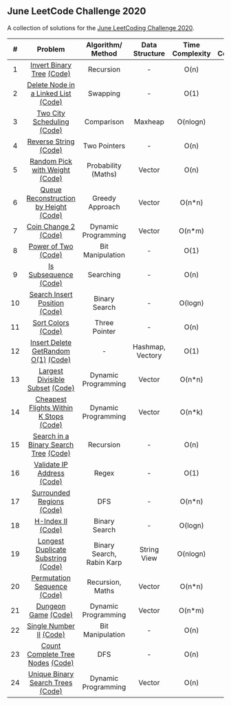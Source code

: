 ## June LeetCode Challenge 2020

A collection of solutions for the [June LeetCoding Challenge 2020](https://leetcode.com/explore/challenge/card/june-leetcoding-challenge/).

| # | Problem | Algorithm/ Method | Data Structure | Time Complexity | Space Complexity |  Difficulty |
|:-:|:-:|:-:|:-:|:-:|:-:|:-:|
| 1 | [Invert Binary Tree](https://leetcode.com/explore/challenge/card/june-leetcoding-challenge/539/week-1-june-1st-june-7th/3347/)  [(Code)](https://github.com/dikshagoyal26/LeetCode-Solutions/blob/master/june-leetcode-challenge/day1_invert_binary_tree.cpp)| Recursion | - | O(n) | O(1) | Easy |
| 2 | [Delete Node in a Linked List](https://leetcode.com/explore/challenge/card/june-leetcoding-challenge/539/week-1-june-1st-june-7th/3348/)  [(Code)](https://github.com/dikshagoyal26/LeetCode-Solutions/blob/master/june-leetcode-challenge/day2_delete_node_in_a_linked_list.cpp)| Swapping | - | O(1) | O(1) | Easy |
| 3 | [Two City Scheduling](https://leetcode.com/explore/challenge/card/june-leetcoding-challenge/539/week-1-june-1st-june-7th/3349/)  [(Code)](https://github.com/dikshagoyal26/LeetCode-Solutions/blob/master/june-leetcode-challenge/day3_two_city_scheduling.cpp)| Comparison | Maxheap | O(nlogn) | O(n) | Easy |
| 4 | [Reverse String](https://leetcode.com/explore/challenge/card/june-leetcoding-challenge/539/week-1-june-1st-june-7th/3350/)  [(Code)](https://github.com/dikshagoyal26/LeetCode-Solutions/blob/master/june-leetcode-challenge/day4_reverse_string.cpp)| Two Pointers | - | O(n) | O(1) | Easy |
| 5 | [Random Pick with Weight](https://leetcode.com/explore/challenge/card/june-leetcoding-challenge/539/week-1-june-1st-june-7th/3351/)  [(Code)](https://github.com/dikshagoyal26/LeetCode-Solutions/blob/master/june-leetcode-challenge/day5_random_pick_with_weight.cpp)| Probability (Maths) | Vector | O(n) | O(n) | Medium |
| 6 | [Queue Reconstruction by Height](https://leetcode.com/explore/challenge/card/june-leetcoding-challenge/539/week-1-june-1st-june-7th/3352/)  [(Code)](https://github.com/dikshagoyal26/LeetCode-Solutions/blob/master/june-leetcode-challenge/day6_queue_reconstruction_by_height.cpp)| Greedy Approach | Vector | O(n*n) | O(n) | Medium |
| 7 | [Coin Change 2](https://leetcode.com/explore/challenge/card/june-leetcoding-challenge/539/week-1-june-1st-june-7th/3353/)  [(Code)](https://github.com/dikshagoyal26/LeetCode-Solutions/blob/master/june-leetcode-challenge/day7_coin_change_2.cpp)| Dynamic Programming | Vector | O(n*m) | O(n) | Medium |
| 8 | [Power of Two](https://leetcode.com/explore/challenge/card/june-leetcoding-challenge/540/week-2-june-8th-june-14th/3354/)  [(Code)](https://github.com/dikshagoyal26/LeetCode-Solutions/blob/master/june-leetcode-challenge/day8_power_of_2.cpp)| Bit Manipulation | - | O(1) | O(1) | Easy |
| 9 | [Is Subsequence](https://leetcode.com/explore/challenge/card/june-leetcoding-challenge/540/week-2-june-8th-june-14th/3355/)  [(Code)](https://github.com/dikshagoyal26/LeetCode-Solutions/blob/master/june-leetcode-challenge/day9_is_subsequence.cpp)| Searching | - | O(n) | O(1) | Easy |
| 10 | [Search Insert Position](https://leetcode.com/explore/challenge/card/june-leetcoding-challenge/540/week-2-june-8th-june-14th/3356/)  [(Code)](https://github.com/dikshagoyal26/LeetCode-Solutions/blob/master/june-leetcode-challenge/day10_search_insert_position.cpp)| Binary Search | - | O(logn) | O(1) | Easy |
| 11 | [Sort Colors](https://leetcode.com/explore/challenge/card/june-leetcoding-challenge/540/week-2-june-8th-june-14th/3357/)  [(Code)](https://github.com/dikshagoyal26/LeetCode-Solutions/blob/master/june-leetcode-challenge/day11_sort_colors.cpp)| Three Pointer | - | O(n) | O(1) | Easy |
| 12 | [Insert Delete GetRandom O(1)](https://leetcode.com/explore/challenge/card/june-leetcoding-challenge/540/week-2-june-8th-june-14th/3358/)  [(Code)](https://github.com/dikshagoyal26/LeetCode-Solutions/blob/master/june-leetcode-challenge/day12_insert_delete_getRandom_O(1).cpp)| - | Hashmap, Vectory | O(1) | O(n) | Medium |
| 13 | [Largest Divisible Subset](https://leetcode.com/explore/challenge/card/june-leetcoding-challenge/540/week-2-june-8th-june-14th/3359/)  [(Code)](https://github.com/dikshagoyal26/LeetCode-Solutions/blob/master/june-leetcode-challenge/day13_largest_divisible_subset.cpp)| Dynamic Programming | Vector | O(n*n) | O(n) | Medium |
| 14 | [Cheapest Flights Within K Stops](https://leetcode.com/explore/challenge/card/june-leetcoding-challenge/540/week-2-june-8th-june-14th/3360/)  [(Code)](https://github.com/dikshagoyal26/LeetCode-Solutions/blob/master/june-leetcode-challenge/day14_cheapest_flights_within_k_stops.cpp)| Dynamic Programming | Vector | O(n*k) | O(n*k) | Medium |
| 15 | [Search in a Binary Search Tree](https://leetcode.com/explore/challenge/card/june-leetcoding-challenge/541/week-3-june-15th-june-21st/3361/)  [(Code)](https://github.com/dikshagoyal26/LeetCode-Solutions/blob/master/june-leetcode-challenge/day15_search_in_binary_search_tree.cpp)| Recursion | - | O(n) | O(1) | Easy |
| 16 | [Validate IP Address](https://leetcode.com/explore/challenge/card/june-leetcoding-challenge/541/week-3-june-15th-june-21st/3362/)  [(Code)](https://github.com/dikshagoyal26/LeetCode-Solutions/blob/master/june-leetcode-challenge/day16_validate_ip_address.cpp)| Regex | - | O(1) | O(1) | Medium |
| 17 | [Surrounded Regions](https://leetcode.com/explore/challenge/card/june-leetcoding-challenge/541/week-3-june-15th-june-21st/3363/)  [(Code)](https://github.com/dikshagoyal26/LeetCode-Solutions/blob/master/june-leetcode-challenge/day17_surrounded_regions.cpp)| DFS | - | O(n*n) | O(1) | Medium |
| 18 | [H-Index II](https://leetcode.com/explore/challenge/card/june-leetcoding-challenge/541/week-3-june-15th-june-21st/3364/)  [(Code)](https://github.com/dikshagoyal26/LeetCode-Solutions/blob/master/june-leetcode-challenge/day18_h_index_II.cpp)| Binary Search | - | O(logn) | O(1) | Medium |
| 19 | [Longest Duplicate Substring](https://leetcode.com/explore/challenge/card/june-leetcoding-challenge/541/week-3-june-15th-june-21st/3365/)  [(Code)](https://github.com/dikshagoyal26/LeetCode-Solutions/blob/master/june-leetcode-challenge/day19_longest_duplicate_substring.cpp)| Binary Search, Rabin Karp | String View | O(nlogn) | O(n) | Hard |
| 20 | [Permutation Sequence](https://leetcode.com/explore/challenge/card/june-leetcoding-challenge/541/week-3-june-15th-june-21st/3366/)  [(Code)](https://github.com/dikshagoyal26/LeetCode-Solutions/blob/master/june-leetcode-challenge/day20_permutation_sequence.cpp)| Recursion, Maths | Vector | O(n*n) | O(n) | Medium |
| 21 | [Dungeon Game](https://leetcode.com/explore/challenge/card/june-leetcoding-challenge/541/week-3-june-15th-june-21st/3367/)  [(Code)](https://github.com/dikshagoyal26/LeetCode-Solutions/blob/master/june-leetcode-challenge/day21_dungeon_game.cpp)| Dynamic Programming | Vector | O(n*m) | O(n*m) | Hard |
| 22 | [Single Number II](https://leetcode.com/explore/challenge/card/june-leetcoding-challenge/542/week-4-june-22nd-june-28th/3368/)  [(Code)](https://github.com/dikshagoyal26/LeetCode-Solutions/blob/master/june-leetcode-challenge/day22_single_number_II.cpp)| Bit Manipulation | - | O(n) | O(1) | Medium |
| 23 | [Count Complete Tree Nodes](https://leetcode.com/explore/challenge/card/june-leetcoding-challenge/542/week-4-june-22nd-june-28th/3369/)  [(Code)](https://github.com/dikshagoyal26/LeetCode-Solutions/blob/master/june-leetcode-challenge/day23_count_complete_tree_nodes.cpp)| DFS | - | O(n) | O(1) | Easy |
| 24 | [Unique Binary Search Trees](https://leetcode.com/explore/challenge/card/june-leetcoding-challenge/542/week-4-june-22nd-june-28th/3370/)  [(Code)](https://github.com/dikshagoyal26/LeetCode-Solutions/blob/master/june-leetcode-challenge/day24_unique_binary_search_trees.cpp)| Dynamic Programming | Vector | O(n) | O(n) | Medium |